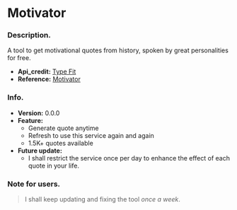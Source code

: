 # Motivator
 ### Description.
 A tool to get motivational quotes from history, spoken by great personalities for free.  
   
 + **Api_credit:** [Type Fit](https://type.fit/)
 + **Reference:** [Motivator](https://github.com/desouvik/Motivator)

### Info.
 + **Version:** 0.0.0  
 + **Feature:** 
     + Generate quote anytime  
     + Refresh to use this service again and again  
     + 1.5K\+ quotes  available  
 + **Future update:**  
     + I shall restrict the service once per day to enhance the effect of each quote in your life.
    
### Note for users.
> I shall keep updating and fixing the tool *once a week*.
